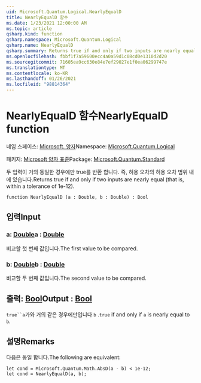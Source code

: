 ```yaml
---
uid: Microsoft.Quantum.Logical.NearlyEqualD
title: NearlyEqualD 함수
ms.date: 1/23/2021 12:00:00 AM
ms.topic: article
qsharp.kind: function
qsharp.namespace: Microsoft.Quantum.Logical
qsharp.name: NearlyEqualD
qsharp.summary: Returns true if and only if two inputs are nearly equal (that is, within a tolerance of 1e-12).
ms.openlocfilehash: fbbf1f7a59600ecc4a0a59d1c08cd0e1310d2d20
ms.sourcegitcommit: 71605ea9cc630e84e7ef29027e1f0ea06299747e
ms.translationtype: MT
ms.contentlocale: ko-KR
ms.lasthandoff: 01/26/2021
ms.locfileid: "98814364"
---
```

# <a name="nearlyequald-function"></a><span data-ttu-id="4ca4a-102">NearlyEqualD 함수</span><span class="sxs-lookup"><span data-stu-id="4ca4a-102">NearlyEqualD function</span></span>

<span data-ttu-id="4ca4a-103">네임 스페이스: [Microsoft. 양자](xref:Microsoft.Quantum.Logical)</span><span class="sxs-lookup"><span data-stu-id="4ca4a-103">Namespace: [Microsoft.Quantum.Logical](xref:Microsoft.Quantum.Logical)</span></span>

<span data-ttu-id="4ca4a-104">패키지: [Microsoft 양자 표준](https://nuget.org/packages/Microsoft.Quantum.Standard)</span><span class="sxs-lookup"><span data-stu-id="4ca4a-104">Package: [Microsoft.Quantum.Standard](https://nuget.org/packages/Microsoft.Quantum.Standard)</span></span>


<span data-ttu-id="4ca4a-105">두 입력이 거의 동일한 경우에만 true를 반환 합니다. 즉, 허용 오차의 허용 오차 범위 내에 있습니다.</span><span class="sxs-lookup"><span data-stu-id="4ca4a-105">Returns true if and only if two inputs are nearly equal (that is, within a tolerance of 1e-12).</span></span>

```qsharp
function NearlyEqualD (a : Double, b : Double) : Bool
```


## <a name="input"></a><span data-ttu-id="4ca4a-106">입력</span><span class="sxs-lookup"><span data-stu-id="4ca4a-106">Input</span></span>

### <a name="a--double"></a><span data-ttu-id="4ca4a-107">a: [Double](xref:microsoft.quantum.lang-ref.double)</span><span class="sxs-lookup"><span data-stu-id="4ca4a-107">a : [Double](xref:microsoft.quantum.lang-ref.double)</span></span>

<span data-ttu-id="4ca4a-108">비교할 첫 번째 값입니다.</span><span class="sxs-lookup"><span data-stu-id="4ca4a-108">The first value to be compared.</span></span>


### <a name="b--double"></a><span data-ttu-id="4ca4a-109">b: [Double](xref:microsoft.quantum.lang-ref.double)</span><span class="sxs-lookup"><span data-stu-id="4ca4a-109">b : [Double](xref:microsoft.quantum.lang-ref.double)</span></span>

<span data-ttu-id="4ca4a-110">비교할 두 번째 값입니다.</span><span class="sxs-lookup"><span data-stu-id="4ca4a-110">The second value to be compared.</span></span>



## <a name="output--bool"></a><span data-ttu-id="4ca4a-111">출력: [Bool](xref:microsoft.quantum.lang-ref.bool)</span><span class="sxs-lookup"><span data-stu-id="4ca4a-111">Output : [Bool](xref:microsoft.quantum.lang-ref.bool)</span></span>

<span data-ttu-id="4ca4a-112">`true``a`가와 거의 같은 경우에만입니다 `b` .</span><span class="sxs-lookup"><span data-stu-id="4ca4a-112">`true` if and only if `a` is nearly equal to `b`.</span></span>

## <a name="remarks"></a><span data-ttu-id="4ca4a-113">설명</span><span class="sxs-lookup"><span data-stu-id="4ca4a-113">Remarks</span></span>

<span data-ttu-id="4ca4a-114">다음은 동일 합니다.</span><span class="sxs-lookup"><span data-stu-id="4ca4a-114">The following are equivalent:</span></span>

```qsharp
let cond = Microsoft.Quantum.Math.AbsD(a - b) < 1e-12;
let cond = NearlyEqualD(a, b);
```